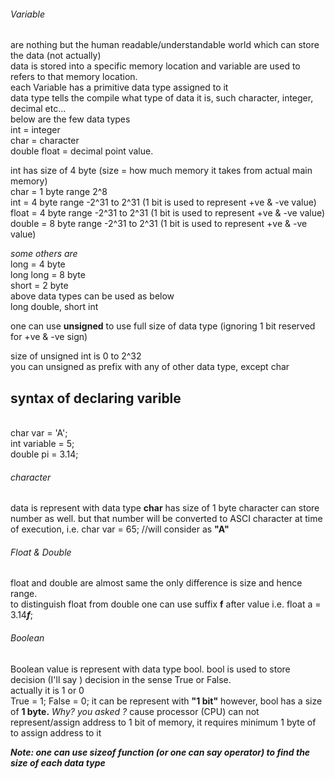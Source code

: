 <h6>Variable</h6> are nothing but the human readable/understandable world which can store the data (not actually)
</br>
data is stored into a specific memory location and variable are used to refers to that memory location.
</br>
each Variable has a primitive data type assigned to it</br>
data type tells the compile what type of data it is, such character, integer, decimal etc...
</br>
below are the few data types </br>
int = integer</br>
char = character</br>
double float = decimal point value.</br>

int has size of 4 byte (size = how much memory it takes from actual main memory)
</br>
char = 1 byte range 2^8</br>
int  = 4 byte range -2^31 to  2^31 (1 bit is used to represent +ve & -ve value)</br>
float = 4 byte range -2^31 to  2^31 (1 bit is used to represent +ve & -ve value)</br>
double = 8 byte range -2^31 to  2^31 (1 bit is used to represent +ve & -ve value)</br>

<i>some others are </i></br>
long  = 4 byte</br>
long long = 8 byte</br>
short = 2 byte</br>
above data types can be used as below</br>
long double, short int</br>

one can use <b>unsigned</b> to use full size of data type (ignoring 1 bit reserved for +ve & -ve sign)</br>

size of unsigned int is 0 to 2^32</br>
you can unsigned as prefix with any of other data type, except char</br>

<h2>syntax of declaring varible</h2></br>
char var = 'A';</br>
int variable = 5;</br>
double pi = 3.14;</br>

<h6>character</h6> data is represent with data type <b>char</b> has size of 1 byte
character can store number as well. but that number will be converted to ASCI character at time of execution, i.e. char var = 65; //will consider as <b>"A"</b> </br>

<h6>Float & Double</h6>
float and double are almost same the only difference is size and hence range.</br>
to distinguish float from double one can use suffix <b>f</b> after value
i.e. float a = 3.14<b><i>f</b></i>;</br>

<h6>Boolean</h6>
Boolean value is represent with data type bool. bool is used to store decision (I'll say ) decision in the sense True or False.</br>
actually it is 1 or 0 </br>
True  = 1;
False  = 0;
it can be represent with <b>"1 bit"</b> however, bool has a size of <b>1 byte.</b>
<i>Why? you asked ?</i>
cause processor (CPU) can not represent/assign address to 1 bit of memory, it requires minimum 1 byte of to assign address to it </br>


<b><i>Note: one can use sizeof function (or one can say operator) to find the size of each data type </i></b>
</br>
